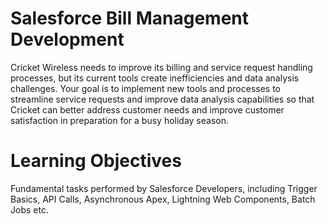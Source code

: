 # Salesforce Bill Management Development

Cricket Wireless needs to improve its billing and service request handling processes, but its current tools create inefficiencies and data analysis challenges. Your goal is to implement new tools and processes to streamline service requests and improve data analysis capabilities so that Cricket can better address customer needs and improve customer satisfaction in preparation for a busy holiday season. 

# Learning Objectives

Fundamental tasks performed by Salesforce Developers, including Trigger Basics, API Calls, Asynchronous Apex, Lightning Web Components, Batch Jobs etc.

